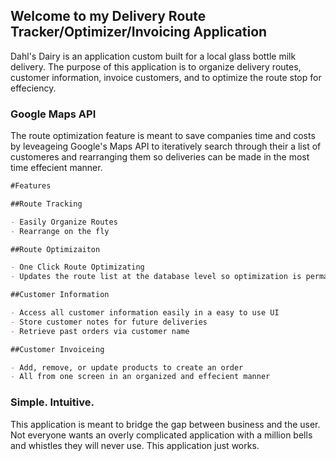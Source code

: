 ## Welcome to my Delivery Route Tracker/Optimizer/Invoicing Application

Dahl's Dairy is an application custom built for a local glass bottle milk delivery.  The purpose of this application is to organize delivery routes, customer information, invoice customers, and to optimize the route stop for effeciency.

### Google Maps API

The route optimization feature is meant to save companies time and costs by leveageing Google's Maps API to iteratively search through their a list of customeres and rearranging them so deliveries can be made in the most time effecient manner.

```markdown
#Features

##Route Tracking

- Easily Organize Routes
- Rearrange on the fly

##Route Optimizaiton

- One Click Route Optimizating
- Updates the route list at the database level so optimization is permanent

##Customer Information

- Access all customer information easily in a easy to use UI
- Store customer notes for future deliveries
- Retrieve past orders via customer name

##Customer Invoiceing

- Add, remove, or update products to create an order
- All from one screen in an organized and effecient manner

```

### Simple. Intuitive. 

This application is meant to bridge the gap between business and the user.  Not everyone wants an overly complicated application with a million bells and whistles they will never use.  This application just works. 

